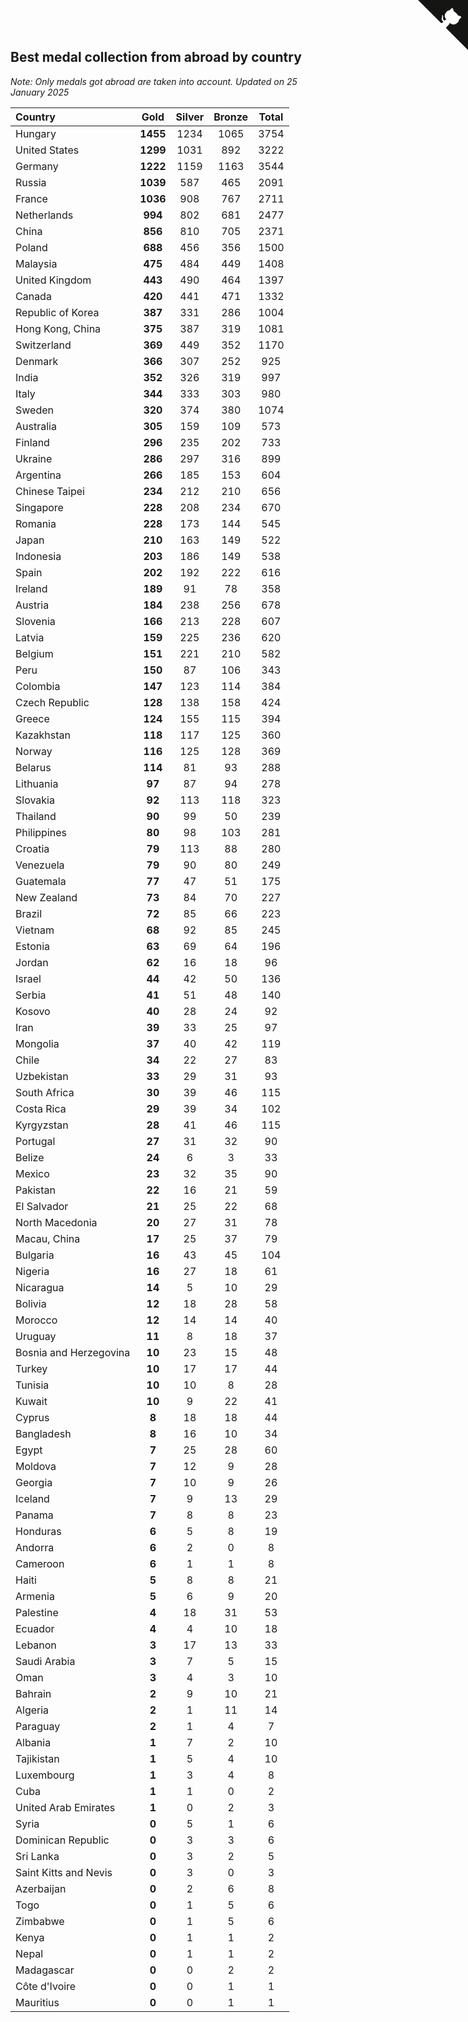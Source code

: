 ## Best medal collection from abroad by country

*Note: Only medals got abroad are taken into account.*
*Updated on 25 January 2025*

| Country | Gold | Silver | Bronze | Total |
| :--- | :--: | :--: | :--: | :--: |
| Hungary | **1455** | 1234 | 1065 | 3754 |
| United States | **1299** | 1031 | 892 | 3222 |
| Germany | **1222** | 1159 | 1163 | 3544 |
| Russia | **1039** | 587 | 465 | 2091 |
| France | **1036** | 908 | 767 | 2711 |
| Netherlands | **994** | 802 | 681 | 2477 |
| China | **856** | 810 | 705 | 2371 |
| Poland | **688** | 456 | 356 | 1500 |
| Malaysia | **475** | 484 | 449 | 1408 |
| United Kingdom | **443** | 490 | 464 | 1397 |
| Canada | **420** | 441 | 471 | 1332 |
| Republic of Korea | **387** | 331 | 286 | 1004 |
| Hong Kong, China | **375** | 387 | 319 | 1081 |
| Switzerland | **369** | 449 | 352 | 1170 |
| Denmark | **366** | 307 | 252 | 925 |
| India | **352** | 326 | 319 | 997 |
| Italy | **344** | 333 | 303 | 980 |
| Sweden | **320** | 374 | 380 | 1074 |
| Australia | **305** | 159 | 109 | 573 |
| Finland | **296** | 235 | 202 | 733 |
| Ukraine | **286** | 297 | 316 | 899 |
| Argentina | **266** | 185 | 153 | 604 |
| Chinese Taipei | **234** | 212 | 210 | 656 |
| Singapore | **228** | 208 | 234 | 670 |
| Romania | **228** | 173 | 144 | 545 |
| Japan | **210** | 163 | 149 | 522 |
| Indonesia | **203** | 186 | 149 | 538 |
| Spain | **202** | 192 | 222 | 616 |
| Ireland | **189** | 91 | 78 | 358 |
| Austria | **184** | 238 | 256 | 678 |
| Slovenia | **166** | 213 | 228 | 607 |
| Latvia | **159** | 225 | 236 | 620 |
| Belgium | **151** | 221 | 210 | 582 |
| Peru | **150** | 87 | 106 | 343 |
| Colombia | **147** | 123 | 114 | 384 |
| Czech Republic | **128** | 138 | 158 | 424 |
| Greece | **124** | 155 | 115 | 394 |
| Kazakhstan | **118** | 117 | 125 | 360 |
| Norway | **116** | 125 | 128 | 369 |
| Belarus | **114** | 81 | 93 | 288 |
| Lithuania | **97** | 87 | 94 | 278 |
| Slovakia | **92** | 113 | 118 | 323 |
| Thailand | **90** | 99 | 50 | 239 |
| Philippines | **80** | 98 | 103 | 281 |
| Croatia | **79** | 113 | 88 | 280 |
| Venezuela | **79** | 90 | 80 | 249 |
| Guatemala | **77** | 47 | 51 | 175 |
| New Zealand | **73** | 84 | 70 | 227 |
| Brazil | **72** | 85 | 66 | 223 |
| Vietnam | **68** | 92 | 85 | 245 |
| Estonia | **63** | 69 | 64 | 196 |
| Jordan | **62** | 16 | 18 | 96 |
| Israel | **44** | 42 | 50 | 136 |
| Serbia | **41** | 51 | 48 | 140 |
| Kosovo | **40** | 28 | 24 | 92 |
| Iran | **39** | 33 | 25 | 97 |
| Mongolia | **37** | 40 | 42 | 119 |
| Chile | **34** | 22 | 27 | 83 |
| Uzbekistan | **33** | 29 | 31 | 93 |
| South Africa | **30** | 39 | 46 | 115 |
| Costa Rica | **29** | 39 | 34 | 102 |
| Kyrgyzstan | **28** | 41 | 46 | 115 |
| Portugal | **27** | 31 | 32 | 90 |
| Belize | **24** | 6 | 3 | 33 |
| Mexico | **23** | 32 | 35 | 90 |
| Pakistan | **22** | 16 | 21 | 59 |
| El Salvador | **21** | 25 | 22 | 68 |
| North Macedonia | **20** | 27 | 31 | 78 |
| Macau, China | **17** | 25 | 37 | 79 |
| Bulgaria | **16** | 43 | 45 | 104 |
| Nigeria | **16** | 27 | 18 | 61 |
| Nicaragua | **14** | 5 | 10 | 29 |
| Bolivia | **12** | 18 | 28 | 58 |
| Morocco | **12** | 14 | 14 | 40 |
| Uruguay | **11** | 8 | 18 | 37 |
| Bosnia and Herzegovina | **10** | 23 | 15 | 48 |
| Turkey | **10** | 17 | 17 | 44 |
| Tunisia | **10** | 10 | 8 | 28 |
| Kuwait | **10** | 9 | 22 | 41 |
| Cyprus | **8** | 18 | 18 | 44 |
| Bangladesh | **8** | 16 | 10 | 34 |
| Egypt | **7** | 25 | 28 | 60 |
| Moldova | **7** | 12 | 9 | 28 |
| Georgia | **7** | 10 | 9 | 26 |
| Iceland | **7** | 9 | 13 | 29 |
| Panama | **7** | 8 | 8 | 23 |
| Honduras | **6** | 5 | 8 | 19 |
| Andorra | **6** | 2 | 0 | 8 |
| Cameroon | **6** | 1 | 1 | 8 |
| Haiti | **5** | 8 | 8 | 21 |
| Armenia | **5** | 6 | 9 | 20 |
| Palestine | **4** | 18 | 31 | 53 |
| Ecuador | **4** | 4 | 10 | 18 |
| Lebanon | **3** | 17 | 13 | 33 |
| Saudi Arabia | **3** | 7 | 5 | 15 |
| Oman | **3** | 4 | 3 | 10 |
| Bahrain | **2** | 9 | 10 | 21 |
| Algeria | **2** | 1 | 11 | 14 |
| Paraguay | **2** | 1 | 4 | 7 |
| Albania | **1** | 7 | 2 | 10 |
| Tajikistan | **1** | 5 | 4 | 10 |
| Luxembourg | **1** | 3 | 4 | 8 |
| Cuba | **1** | 1 | 0 | 2 |
| United Arab Emirates | **1** | 0 | 2 | 3 |
| Syria | **0** | 5 | 1 | 6 |
| Dominican Republic | **0** | 3 | 3 | 6 |
| Sri Lanka | **0** | 3 | 2 | 5 |
| Saint Kitts and Nevis | **0** | 3 | 0 | 3 |
| Azerbaijan | **0** | 2 | 6 | 8 |
| Togo | **0** | 1 | 5 | 6 |
| Zimbabwe | **0** | 1 | 5 | 6 |
| Kenya | **0** | 1 | 1 | 2 |
| Nepal | **0** | 1 | 1 | 2 |
| Madagascar | **0** | 0 | 2 | 2 |
| Côte d'Ivoire | **0** | 0 | 1 | 1 |
| Mauritius | **0** | 0 | 1 | 1 |


<a href="https://github.com/jonatanklosko/wca_statistics" class="github-corner" aria-label="View source on Github"><svg width="80" height="80" viewBox="0 0 250 250" style="fill:#151513; color:#fff; position: absolute; top: 0; border: 0; right: 0;" aria-hidden="true"><path d="M0,0 L115,115 L130,115 L142,142 L250,250 L250,0 Z"></path><path d="M128.3,109.0 C113.8,99.7 119.0,89.6 119.0,89.6 C122.0,82.7 120.5,78.6 120.5,78.6 C119.2,72.0 123.4,76.3 123.4,76.3 C127.3,80.9 125.5,87.3 125.5,87.3 C122.9,97.6 130.6,101.9 134.4,103.2" fill="currentColor" style="transform-origin: 130px 106px;" class="octo-arm"></path><path d="M115.0,115.0 C114.9,115.1 118.7,116.5 119.8,115.4 L133.7,101.6 C136.9,99.2 139.9,98.4 142.2,98.6 C133.8,88.0 127.5,74.4 143.8,58.0 C148.5,53.4 154.0,51.2 159.7,51.0 C160.3,49.4 163.2,43.6 171.4,40.1 C171.4,40.1 176.1,42.5 178.8,56.2 C183.1,58.6 187.2,61.8 190.9,65.4 C194.5,69.0 197.7,73.2 200.1,77.6 C213.8,80.2 216.3,84.9 216.3,84.9 C212.7,93.1 206.9,96.0 205.4,96.6 C205.1,102.4 203.0,107.8 198.3,112.5 C181.9,128.9 168.3,122.5 157.7,114.1 C157.9,116.9 156.7,120.9 152.7,124.9 L141.0,136.5 C139.8,137.7 141.6,141.9 141.8,141.8 Z" fill="currentColor" class="octo-body"></path></svg></a><style>.github-corner:hover .octo-arm{animation:octocat-wave 560ms ease-in-out}@keyframes octocat-wave{0%,100%{transform:rotate(0)}20%,60%{transform:rotate(-25deg)}40%,80%{transform:rotate(10deg)}}@media (max-width:500px){.github-corner:hover .octo-arm{animation:none}.github-corner .octo-arm{animation:octocat-wave 560ms ease-in-out}}</style>

